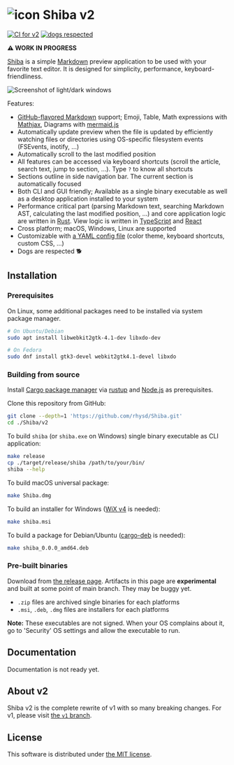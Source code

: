 ![icon](assets/icon.iconset/icon_64x64.png) Shiba v2
====================================================
[![CI for v2][ci-badge]][ci]
[![dogs respected][shiba-badge]][shiba]

**:warning: WORK IN PROGRESS**

[Shiba][shiba] is a simple [Markdown][gh-markdown] preview application to be used with your favorite text editor.
It is designed for simplicity, performance, keyboard-friendliness.

![Screenshot of light/dark windows](https://raw.githubusercontent.com/rhysd/ss/master/Shiba/main.jpg)

Features:

- [GitHub-flavored Markdown][gfm] support; Emoji, Table, Math expressions with [Mathjax][mathjax], Diagrams with [mermaid.js][mermaid]
- Automatically update preview when the file is updated by efficiently watching files or directories using OS-specific filesystem
  events (FSEvents, inotify, ...)
- Automatically scroll to the last modified position
- All features can be accessed via keyboard shortcuts (scroll the article, search text, jump to section, ...). Type `?` to know
  all shortcuts
- Sections outline in side navigation bar. The current section is automatically focused
- Both CLI and GUI friendly; Available as a single binary executable as well as a desktop application installed to your system
- Performance critical part (parsing Markdown text, searching Markdown AST, calculating the last modified position, ...) and
  core application logic are written in [Rust][rust]. View logic is written in [TypeScript][ts] and [React][react]
- Cross platform; macOS, Windows, Linux are supported
- Customizable with [a YAML config file](./src/assets/default_config.yml) (color theme, keyboard shortcuts, custom CSS, ...)
- Dogs are respected :dog2:

## Installation

### Prerequisites

On Linux, some additional packages need to be installed via system package manager.

```sh
# On Ubuntu/Debian
sudo apt install libwebkit2gtk-4.1-dev libxdo-dev

# On Fedora
sudo dnf install gtk3-devel webkit2gtk4.1-devel libxdo
```

### Building from source

Install [Cargo package manager][cargo] via [rustup][] and [Node.js][nodejs] as prerequisites.

Clone this repository from GitHub:

```sh
git clone --depth=1 'https://github.com/rhysd/Shiba.git'
cd ./Shiba/v2
```

To build `shiba` (or `shiba.exe` on Windows) single binary executable as CLI application:

```sh
make release
cp ./target/release/shiba /path/to/your/bin/
shiba --help
```

To build macOS universal package:

```sh
make Shiba.dmg
```

To build an installer for Windows ([WiX v4][wix] is needed):

```sh
make shiba.msi
```

To build a package for Debian/Ubuntu ([cargo-deb][] is needed):

```sh
make shiba_0.0.0_amd64.deb
```

### Pre-built binaries

Download from [the release page](https://github.com/rhysd/Shiba/releases/tag/unreleased). Artifacts in this page are
**experimental** and built at some point of main branch. They may be buggy yet.

- `.zip` files are archived single binaries for each platforms
- `.msi`, `.deb`, `.dmg` files are installers for each platforms

**Note:** These executables are not signed. When your OS complains about it, go to 'Security' OS settings and allow the
executable to run.

## Documentation

Documentation is not ready yet.

## About v2

Shiba v2 is the complete rewrite of v1 with so many breaking changes. For v1, please visit [the `v1` branch][v1].

## License

This software is distributed under [the MIT license](./LICENSE).

[ci]: https://github.com/rhysd/Shiba/actions/workflows/ci.yml
[ci-badge]: https://github.com/rhysd/Shiba/actions/workflows/ci.yml/badge.svg
[shiba-badge]: https://img.shields.io/badge/dogs-respected-brightgreen.svg?longCache=true&style=flat
[shiba]: https://github.com/rhysd/Shiba
[gh-markdown]: https://docs.github.com/en/get-started/writing-on-github/getting-started-with-writing-and-formatting-on-github/basic-writing-and-formatting-syntax
[gfm]: https://github.github.com/gfm/
[mathjax]: https://www.mathjax.org/
[mermaid]: https://mermaid.js.org/
[rust]: https://www.rust-lang.org/ja
[ts]: https://www.typescriptlang.org/
[react]: https://react.dev/
[cargo]: https://doc.rust-lang.org/cargo/
[rustup]: https://rustup.rs/
[nodejs]: https://nodejs.org/en
[wix]: https://wixtoolset.org/
[cargo-deb]: https://github.com/kornelski/cargo-deb
[v1]: https://github.com/rhysd/Shiba/tree/v1
